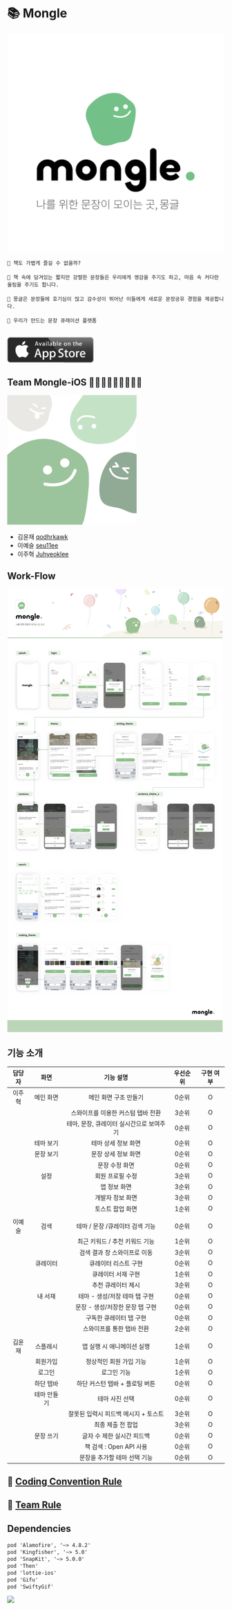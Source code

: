 # 📚 Mongle

![](./docs/asset/monglelogo.png)

```
📌 책도 가볍게 즐길 수 없을까?

📌 책 속에 담겨있는 짧지만 강렬한 문장들은 우리에게 영감을 주기도 하고, 마음 속 커다란 울림을 주기도 합니다.

📌 몽글은 문장들에 호기심이 많고 감수성이 뛰어난 이들에게 새로운 문장공유 경험을 제공합니다.

📌 우리가 만드는 문장 큐레이션 플랫폼
```

<br>

<a href="https://apps.apple.com/kr/app/몽글-mongle/id1541148787" target="_blank">
<img src="./docs/asset/download-appstore.png" link="" width = 200>
</a>

## Team Mongle-iOS 👨🏻‍💻🧑🏻‍💻👩🏻‍💻

<img src="./docs/asset/mongles.png" width = 300>

- 김윤재 [qodhrkawk](https://github.com/qodhrkawk)
- 이예슬 [seu11ee](https://github.com/seu11ee)
- 이주혁 [Juhyeoklee](https://github.com/Juhyeoklee)

## Work-Flow

![](./docs/asset/workflow.png)

<!--
## 앱 아이콘

<img src="./docs/asset/mongle_symbol.png" width = 200>



## 실행 화면 캡쳐

### 스플래시

스플래시 애니메이션 이후 로그인 화면으로 넘어감

<img src="./docs/asset/splashAnim.gif" width = 400>

### 1-1. 로그인

키보드 나타날 때 화면이 위로 올라감. 올바르지 않은 입력 시 팝업창 나타남.
<img src="./docs/asset/login1.png" width = 400><img src="./docs/asset/login2.png" width = 400>
<img src="./docs/asset/login3.png" width = 400>

### 1-2. 회원가입

모든 텍스트 필드에 올바른 형식의 입력이 들어와야 서버와 통신 가능, 그렇지 않으면 warning 보여줌.
<img src="./docs/asset/signup1.png" width = 400><img src="./docs/asset/signup2.png" width = 400>
<img src="./docs/asset/signup3.png" width = 400><img src="./docs/asset/signup4.png" width = 400>

### 2. 메인 화면 플로우

오늘의 문장, 큐레이터, 추천 테마를 보여줌. 각각을 선택하면 상세 뷰로 넘어가고, 해당 테마/문장을 수정할 수 있음.
<img src="./docs/asset/main1.png" width = 400><img src="./docs/asset/main2.png" width = 400>
<img src="./docs/asset/main3.png" width = 400><img src="./docs/asset/main4.png" width = 400>
<img src="./docs/asset/main5.png" width = 400><img src="./docs/asset/floating.png" width = 400>

### 2-1. 문장 쓰기 화면

문장 작성하는 플로우. 원이 불이 들어오는 애니메이션과 프로그레스 바가 진행되는 애니메이션으로 진척도를 나타냄.

<img src="./docs/asset/writesentence1.png" width = 400><img src="./docs/asset/writesentence2.png" width = 400>
<img src="./docs/asset/writesentence3.png" width = 400><img src="./docs/asset/writesentence4.png" width = 400>
<img src="./docs/asset/writesentence5.png" width = 400><img src="./docs/asset/writesentence6.png" width = 400>
<img src="./docs/asset/writesentence7.png" width = 400><img src="./docs/asset/writesentence8.png" width = 400>

### 2-2. 테마 만들기 화면

테마 만들기. 테마 생성 직전 팝업을 보여줌.

<img src="./docs/asset/maketheme1.png" width = 400><img src="./docs/asset/maketheme2.png" width = 400>
<img src="./docs/asset/maketheme3.png" width = 400><img src="./docs/asset/maketheme4.png" width = 400>

### 3. 검색 화면

하나의 검색어로 테마, 문장, 큐레이터 검색 가능. 최근 키워드와 추천 키워드 제공

<img src="./docs/asset/search1.png" width = 400><img src="./docs/asset/search2.png" width = 400>
<img src="./docs/asset/search3.png" width = 400><img src="./docs/asset/search4.png" width = 400>

### 4. 큐레이터 화면

큐레이터 리스트를 보여주고, 추천 큐레이터도 보여줌. 큐레이터를 누르면 큐레이터 상세 뷰를 보여줌.

<img src="./docs/asset/curator1.png" width = 400><img src="./docs/asset/curator2.png" width = 400>
<img src="./docs/asset/curator3.png" width = 400><img src="./docs/asset/curator4.png" width = 400>

### 5. 내 서재 화면

저장한/작성한 테마,문장,큐레이터를 보여줌.

<img src="./docs/asset/my1.png" width = 400><img src="./docs/asset/my2.png" width = 400>
<img src="./docs/asset/my3.png" width = 400><img src="./docs/asset/my4.png" width = 400>

<img src="./docs/asset/my5.png" width = 400>
-->

## 기능 소개

| 담당자 |    화면     |                기능 설명                 | 우선순위 | 구현 여부 |
| :----: | :---------: | :--------------------------------------: | :------: | :-------: |
| 이주혁 |  메인 화면  |          메인 화면 구조 만들기           |  0순위   |     O     |
|        |             |    스와이프를 이용한 커스텀 탭바 전환    |  3순위   |     O     |
|        |             | 테마, 문장, 큐레이터 실시간으로 보여주기 |  0순위   |     O     |
|        |  테마 보기  |           테마 상세 정보 화면            |  0순위   |     O     |
|        |  문장 보기  |           문장 상세 정보 화면            |  0순위   |     O     |
|        |             |              문장 수정 화면              |  0순위   |     O     |
|        |    설정     |             회원 프로필 수정             |  3순위   |     O     |
|        |             |               앱 정보 화면               |  3순위   |     O     |
|        |             |             개발자 정보 화면             |  3순위   |     O     |
|        |             |             토스트 팝업 화면             |  1순위   |     O     |
|        |             |                                          |          |           |
| 이예슬 |    검색     |     테마 / 문장 /큐레이터 검색 기능      |  0순위   |     O     |
|        |             |      최근 키워드 / 추천 키워드 기능      |  1순위   |     O     |
|        |             |       검색 결과 창 스와이프로 이동       |  3순위   |     O     |
|        |  큐레이터   |           큐레이터 리스트 구현           |  0순위   |     O     |
|        |             |            큐레이터 서재 구현            |  1순위   |     O     |
|        |             |            추천 큐레이터 제시            |  3순위   |     O     |
|        |   내 서재   |      테마 - 생성/저장 테마 탭 구현       |  0순위   |     O     |
|        |             |     문장 - 생성/저장한 문장 탭 구현      |  0순위   |     O     |
|        |             |         구독한 큐레이터 탭 구현          |  0순위   |     O     |
|        |             |        스와이프를 통한 탭바 전환         |  2순위   |     O     |
|        |             |                                          |          |           |
| 김윤재 |  스플래시   |        앱 실행 시 애니메이션 실행        |  1순위   |     O     |
|        |  회원가입   |         정상적인 회원 가입 기능          |  1순위   |     O     |
|        |   로그인    |               로그인 기능                |  1순위   |     O     |
|        |  하단 탭바  |      하단 커스턴 탭바 + 플로팅 버튼      |  0순위   |     O     |
|        | 테마 만들기 |              테마 사진 선택              |  0순위   |     O     |
|        |             |   잘못된 입력시 피드백 메시지 + 토스트   |  3순위   |     O     |
|        |             |            최종 제출 전 팝업             |  3순위   |     O     |
|        |  문장 쓰기  |        글자 수 제한 실시간 피드백        |  0순위   |     O     |
|        |             |         책 검색 : Open API 사용          |  0순위   |     O     |
|        |             |       문장을 추가할 테마 선택 기능       |  0순위   |     O     |

<!--
## 어려웠던 기능 + 배운 점

### 1. 어려운 하단 탭바 구조

#### 어려운 점

몽글의 하단 커스텀 탭바는 탭바 위에 버튼이 하나 있고, 그 버튼이 눌리면 배경이 blur처리 되면서 회전을 하고, 두 가지
서브 기능을 하는 버튼이 나타나야 함. 따라서 SnapKit을 활용해 버튼의 레이아웃을 잡고, 애니메이션을 통해 버튼의 회전을
구현함. 이 버튼의 핵심 기능의 function은 아래와 같음.

```swift

    private func showSubMenus(){
           UIView.animate(withDuration: 0.25 , delay: 0, options: [.curveEaseIn], animations: {
               self.plusButton.transform = CGAffineTransform(rotationAngle: .pi/4)
               [self.blurView, self.makeThemeButton, self.writeSentenceButton].forEach{
                   $0.alpha = 1
                   if $0 != self.blurView {
                       $0.transform = CGAffineTransform(translationX: 0, y: -25)
                   }
               }

           },completion: nil)


       }

```

#### 배운 점

이 하단 탭바를 앱잼 초기에 구현했는데, 이 때 SnapKit과 Then, animation에 대해서 전반적으로 이해할 수 있었음.
특히 animation을 잘 이해하고 재미를 붙이게 되어서 이후 다양한 구현에 애니메이션을 수월하게 사용할 수 있었음.
예시로, 문장 쓰기 뷰에서 progress bar 애니메이션을 다음과 같이 구현할 수 있었음.

```swift

    func ballAppearAnimation(){
           UIView.animate(withDuration: 0.5 , delay: 0.25, options: [.curveEaseIn], animations: {
               self.innerCircle2.backgroundColor = .softGreen
               self.outerCircle2.backgroundColor = .softGreen

           }, completion:nil)

       }

    func secondLevelAnimation() {
          progressBar.progress = 0
          //        progressBar.setProgress(0.5, animated: true)


          UIView.animate(withDuration: 0.5, delay: 0.0, animations: {
              self.progressBar.layoutIfNeeded()

          }, completion: { finished in
              self.progressBar.progress = 0.5




              UIView.animate(withDuration: 0.75 , delay: 0.0, options: [.curveEaseIn], animations: {
                  self.progressBar.layoutIfNeeded()
              }, completion:nil)
          })



      }

```

<div align="center" style="display:flex;"><img src="./docs/asset/writesentenceAnim.gif" width = "30%"></div>

### 2. SnapKit 을 통한 Auto Layout

#### 어려운 점

SnapKit과 Then을 통해 수월하게 auto layout을 잡을 수 있었으나, 상수 값으로 layout을 잡을 떄 기기가 달라지면 비율이
깨지거나 위치가 너무 치우치는 상황이 발생했음.

#### 배운 점

해당 문제를 해결하기 위해 다음과 같은 상수를 사용했음.

```swift

     let deviceBound = UIScreen.main.bounds.height/812.0

```

SnapKit을 이용해 코드로 잡아준 Layout은 주로 기기의 height 차이에 의해 발생하는데, 이를 해결하기 위해 위의 상수를
layout constant에 곱해주어 다른 기기에서 알맞게 작용하게 적용했음.

### 3. 서버 통신 중 nil값이 입력일 때

#### 어려운 점

문제가 되었던 데이터 구조는 아래와 같음. 잘 되던 통신이 갑자기 되지 않아 당황하고 한참 이유를 찾았는데,
알고보니 문장 작성에서 '테마 없는 문장'을 선택하고 post하고 난 뒤 테마를 서버에서 get할 때, writerImg가 nil로
들어와서 에러가 나는 상황이었음.

```swift

    struct ThemeSelectForWriteData : Codable {

        let themeIdx: Int
        let theme, themeImg: String
        let themeImgIdx, saves: Int
        let writer, writerImg: String
        let alreadyBookmarked: Bool

    }

따라서 위의 구조에서 writerImg를 optional로 바꿔주니 해결되는 문제였음

    struct ThemeSelectForWriteData : Codable {

           let themeIdx: Int
           let theme: String
           let themeImg: String
           let themeImgIdx, saves: Int
           let writer : String
           let writerImg: String?
           let alreadyBookmarked: Bool

       }

```

#### 배운 점

서버와의 통신 과정에서 optional 처리가 매우 중요하다는 것을 알게 되었음. 이후에 비슷한 에러를 수차례 만나게 되었고,
처음 이 에러에 직면했을 때엔 해결하는 데 많은 시간이 걸렸지만 이후에는 쉽게 해결할 수 있었음.
이후에 nil 값이 들어올 수 있는 데이터는 optional 처리를 해주기로 함.

### 4. body 가 있는 get

#### 어려운 점

서버 통신 과정에서 API 문서에 get에 body가 있는 경우가 있었음. 서버와의 소통을 통해 body를 query 형식으로
바꿔 달라고 요청했고, 이를 통해 query를 이용해 통신할 수 있었음. 해당하는 서비스 코드는 다음과 같음.

```swift

    static let shared = BookSearchForWritingService()

      private func makeParameter(_ title : String)-> Parameters{
          return ["query" : title]
      }

      func bookSearch(title : String, completion : @escaping (NetworkResult<Any>) -> Void){
          let header : HTTPHeaders = ["Content-Type" : "application/json"]


          let dataRequest = Alamofire.request(APIConstants.bookSearchForWritingURL,
                                              method: .get,
                                              parameters: makeParameter(title),
                                              encoding: URLEncoding.default,
              headers: header)



          dataRequest.responseData { dataResponse in
              switch dataResponse.result {
              case .success :

                  guard let statusCode = dataResponse.response?.statusCode else {return}
                  guard let data = dataResponse.value else {return}
                  let networkResult = self.judge(by: statusCode, data)
                  completion(networkResult)

              case .failure(let err):
                  print(err)
                  completion(.networkFail)


              }


          }
      }

```

#### 배운 점

query string이라는 새로운 통신 방법을 배울 수 있었음.






## People

### 이주혁

iOS 개발자를 꿈꾸는 학생입니다 . 다음 기수 아요 팟장~~

### 이예슬

몽글 아요의 실세.

### 김윤재

애니메이션에 맛들린 개발자 지망생
-->

## 📝 [Coding Convention Rule](./docs/CodingConventionRule.md)

## 🤝 [Team Rule](./docs/TeamRule.md)

## Dependencies

```
pod 'Alamofire', '~> 4.8.2'
pod 'Kingfisher', '~> 5.0'
pod 'SnapKit', '~> 5.0.0'
pod 'Then'
pod 'lottie-ios'
pod 'Gifu'
pod 'SwiftyGif'
```

<div align="right" style="display:flex;"><img src="https://user-images.githubusercontent.com/41534832/87791813-df3cea80-c87d-11ea-9740-f96e155e171f.jpg" width = "30%"></div>
